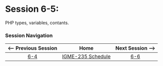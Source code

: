 # Session 6-5: 

PHP types, variables, contants.

### Session Navigation

| <-- Previous Session |               Home                  | Next Session --> |
|:--------------------:|:-----------------------------------:|:----------------:|
|  [6-4](6-4.md)       | [IGME-235 Schedule](../schedule.md) |   [6-6](6-6.md)  |
